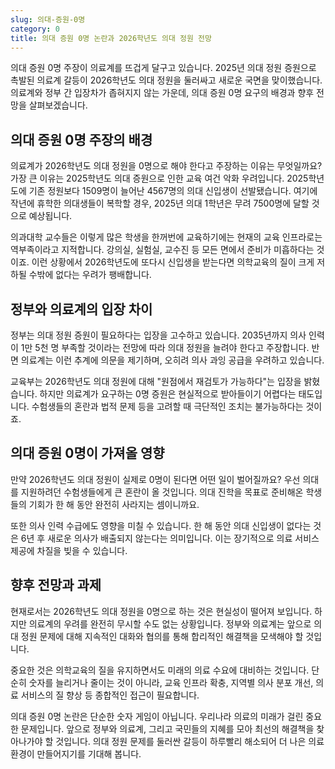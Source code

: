 ```yaml
---
slug: 의대-증원-0명
category: 0
title: 의대 증원 0명 논란과 2026학년도 의대 정원 전망
---
```


의대 증원 0명 주장이 의료계를 뜨겁게 달구고 있습니다. 2025년 의대 정원 증원으로 촉발된 의료계 갈등이 2026학년도 의대 정원을 둘러싸고 새로운 국면을 맞이했습니다. 의료계와 정부 간 입장차가 좁혀지지 않는 가운데, 의대 증원 0명 요구의 배경과 향후 전망을 살펴보겠습니다.

## 의대 증원 0명 주장의 배경

의료계가 2026학년도 의대 정원을 0명으로 해야 한다고 주장하는 이유는 무엇일까요? 가장 큰 이유는 2025학년도 의대 증원으로 인한 교육 여건 악화 우려입니다. 2025학년도에 기존 정원보다 1509명이 늘어난 4567명의 의대 신입생이 선발됐습니다. 여기에 작년에 휴학한 의대생들이 복학할 경우, 2025년 의대 1학년은 무려 7500명에 달할 것으로 예상됩니다.

의과대학 교수들은 이렇게 많은 학생을 한꺼번에 교육하기에는 현재의 교육 인프라로는 역부족이라고 지적합니다. 강의실, 실험실, 교수진 등 모든 면에서 준비가 미흡하다는 것이죠. 이런 상황에서 2026학년도에 또다시 신입생을 받는다면 의학교육의 질이 크게 저하될 수밖에 없다는 우려가 팽배합니다.

## 정부와 의료계의 입장 차이

정부는 의대 정원 증원이 필요하다는 입장을 고수하고 있습니다. 2035년까지 의사 인력이 1만 5천 명 부족할 것이라는 전망에 따라 의대 정원을 늘려야 한다고 주장합니다. 반면 의료계는 이런 추계에 의문을 제기하며, 오히려 의사 과잉 공급을 우려하고 있습니다.

교육부는 2026학년도 의대 정원에 대해 "원점에서 재검토가 가능하다"는 입장을 밝혔습니다. 하지만 의료계가 요구하는 0명 증원은 현실적으로 받아들이기 어렵다는 태도입니다. 수험생들의 혼란과 법적 문제 등을 고려할 때 극단적인 조치는 불가능하다는 것이죠.

## 의대 증원 0명이 가져올 영향

만약 2026학년도 의대 정원이 실제로 0명이 된다면 어떤 일이 벌어질까요? 우선 의대를 지원하려던 수험생들에게 큰 혼란이 올 것입니다. 의대 진학을 목표로 준비해온 학생들의 기회가 한 해 동안 완전히 사라지는 셈이니까요.

또한 의사 인력 수급에도 영향을 미칠 수 있습니다. 한 해 동안 의대 신입생이 없다는 것은 6년 후 새로운 의사가 배출되지 않는다는 의미입니다. 이는 장기적으로 의료 서비스 제공에 차질을 빚을 수 있습니다.

## 향후 전망과 과제

현재로서는 2026학년도 의대 정원을 0명으로 하는 것은 현실성이 떨어져 보입니다. 하지만 의료계의 우려를 완전히 무시할 수도 없는 상황입니다. 정부와 의료계는 앞으로 의대 정원 문제에 대해 지속적인 대화와 협의를 통해 합리적인 해결책을 모색해야 할 것입니다.

중요한 것은 의학교육의 질을 유지하면서도 미래의 의료 수요에 대비하는 것입니다. 단순히 숫자를 늘리거나 줄이는 것이 아니라, 교육 인프라 확충, 지역별 의사 분포 개선, 의료 서비스의 질 향상 등 종합적인 접근이 필요합니다.

의대 증원 0명 논란은 단순한 숫자 게임이 아닙니다. 우리나라 의료의 미래가 걸린 중요한 문제입니다. 앞으로 정부와 의료계, 그리고 국민들의 지혜를 모아 최선의 해결책을 찾아나가야 할 것입니다. 의대 정원 문제를 둘러싼 갈등이 하루빨리 해소되어 더 나은 의료 환경이 만들어지기를 기대해 봅니다.